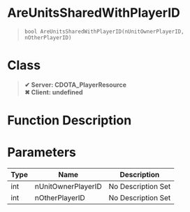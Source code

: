 # AreUnitsSharedWithPlayerID
> `bool AreUnitsSharedWithPlayerID(nUnitOwnerPlayerID, nOtherPlayerID)`
# Class
> __✔ Server: CDOTA_PlayerResource__  
> __✖ Client: undefined__  
# Function Description

# Parameters
Type|Name|Description
--|--|--
int|nUnitOwnerPlayerID|No Description Set
int|nOtherPlayerID|No Description Set
